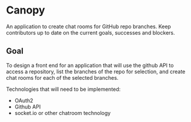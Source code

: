 # Canopy

An application to create chat rooms for GitHub repo branches. Keep contributors up to date on the current goals, successes and blockers.

## Goal

To design a front end for an application that will use the github API to access a repository, list the branches of the repo for selection, and create chat rooms for each of the selected branches.

Technologies that will need to be implemented:

- OAuth2
- Github API
- socket.io or other chatroom technology
